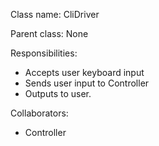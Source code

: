 Class name: CliDriver

Parent class: None

Responsibilities:
* Accepts user keyboard input
* Sends user input to Controller
* Outputs to user.

Collaborators:
* Controller